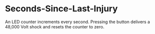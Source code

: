 # Seconds-Since-Last-Injury
An LED counter increments every second. Pressing the button delivers a 48,000 Volt shock and resets the counter to zero.
